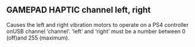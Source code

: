 ## GAMEPAD HAPTIC channel left, right

Causes the left and right vibration motors to operate on a PS4 controller onUSB channel ‘channel’. ’left’ and ‘right’ must be a number between 0 (off)and 255 (maximum).